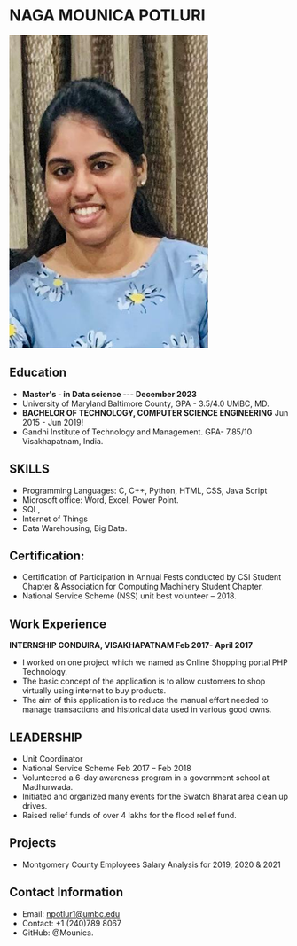 # NAGA MOUNICA POTLURI
![Headshot](Photo.jpeg)



## Education

- **Master's - in Data science --- December 2023** 
- University of Maryland Baltimore County, GPA - 3.5/4.0   			                        UMBC, MD.
- **BACHELOR OF TECHNOLOGY, COMPUTER SCIENCE ENGINEERING**	Jun 2015 - Jun 2019!
- Gandhi Institute of Technology and Management. GPA- 7.85/10                             Visakhapatnam, India.

## SKILLS
- Programming Languages: C, C++, Python, HTML, CSS, Java Script
- Microsoft office: Word, Excel, Power Point.
- SQL, 
- Internet of Things
- Data Warehousing, Big Data.

## Certification:
- Certification of Participation in Annual Fests conducted by CSI Student Chapter & Association for Computing Machinery Student Chapter.
- National Service Scheme (NSS) unit best volunteer – 2018.

## Work Experience

**INTERNSHIP
CONDUIRA, VISAKHAPATNAM	Feb 2017- April 2017**
- I worked on one project which we named as Online Shopping portal PHP Technology.
- The basic concept of the application is to allow customers to shop virtually using internet to buy products.
- The aim of this application is to reduce the manual effort needed to manage transactions and historical data used in various good owns. 


## LEADERSHIP
- Unit Coordinator
- National Service Scheme	Feb 2017 – Feb 2018
- Volunteered a 6-day awareness program in a government school at Madhurwada.
- Initiated and organized many events for the Swatch Bharat area clean up drives.
- Raised relief funds of over 4 lakhs for the flood relief fund.


## Projects


- Montgomery County Employees Salary Analysis for 2019, 2020 & 2021


## Contact Information
- Email: npotlur1@umbc.edu
- Contact: +1 (240)789 8067
- GitHub: @Mounica.




```python

```
